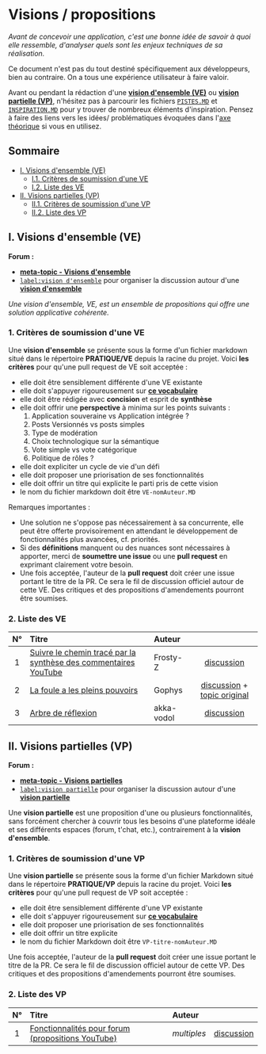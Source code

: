 Visions / propositions
======================

*Avant de concevoir une application, c'est une bonne idée de savoir à quoi elle ressemble, d'analyser quels sont les enjeux techniques de sa réalisation.*  

Ce document n'est pas du tout destiné spécifiquement aux développeurs, bien au contraire. On a tous une expérience utilisateur à faire valoir.

Avant ou pendant la rédaction d'une [**vision d'ensemble (VE)**](#I)  ou [**vision partielle (VP)**](#II), n'hésitez pas à parcourir les fichiers [`PISTES.MD`](../THEORIE/PISTES.MD) et [`INSPIRATION.MD`](../THEORIE/INSPIRATION.MD) pour y trouver de nombreux éléments d'inspiration. Pensez à faire des liens vers les idées/ problématiques évoquées dans l'[axe théorique](../THEORIE) si vous en utilisez.

Sommaire
--------

- [I. Visions d'ensemble (VE)](#I)
  - [I.1. Critères de soumission d'une VE](#I.1)
  - [I.2. Liste des VE](#I.2)
- [II. Visions partielles (VP)](#II)
  - [II.1. Critères de soumission d'une VP](#II.1)
  - [II.2. Liste des VP](#II.2)


<a name="I"></a>
I. Visions d'ensemble (VE)
---------------------------

**Forum :**

- [**meta-topic - Visions d'ensemble**](https://github.com/dirtylab/wiki/issues/12)  
- [`label:vision d'ensemble`](https://github.com/dirtylab/wiki/issues?q=label%3A%22vision+d%27ensemble%22) pour organiser la discussion autour d'une [**vision d'ensemble**](#I)

*Une vision d'ensemble, VE, est un ensemble de propositions qui offre une solution applicative cohérente.*

<a name="I.1"></a>
### 1. Critères de soumission d'une VE
Une **vision d'ensemble** se présente sous la forme d'un fichier markdown situé dans le répertoire **PRATIQUE/VE** depuis la racine du projet. Voici **les critères** pour qu'une pull request de VE soit acceptée :

- elle doit être sensiblement différente d'une VE existante
- elle doit s'appuyer rigoureusement sur [**ce vocabulaire**](../DEFINITIONS.MD)
- elle doit être rédigée avec **concision** et esprit de **synthèse**
- elle doit offrir une **perspective** à minima sur les points suivants :
  1. Application souveraine vs Application intégrée ?
  2. Posts Versionnés vs posts simples
  3. Type de modération
  4. Choix technologique sur la sémantique
  5. Vote simple vs vote catégorique
  6. Politique de rôles ?
- elle doit expliciter un cycle de vie d'un défi
- elle doit proposer une priorisation de ses fonctionnalités
- elle doit offrir un titre qui explicite le parti pris de cette vision
- le nom du fichier markdown doit être `VE-nomAuteur.MD`

Remarques importantes :

- Une solution ne s'oppose pas nécessairement à sa concurrente, elle peut être offerte provisoirement en attendant le développement de fonctionnalités plus avancées, cf. priorités.
- Si des **définitions** manquent ou des nuances sont nécessaires à apporter, merci de **soumettre une issue** ou une **pull request** en exprimant clairement votre besoin.
- Une fois acceptée, l'auteur de la **pull request** doit créer une issue portant le titre de la PR. Ce sera le fil de discussion officiel autour de cette VE. Des critiques et des propositions d'amendements pourront être soumises.

<a name="I.2"></a>
### 2. Liste des VE

|N°   |Titre |Auteur |     |
|:---:|:-----|:------|:----:|
|1|[Suivre le chemin tracé par la synthèse des commentaires YouTube](VE/VE-Frosty-Z.MD)|Frosty-Z|[discussion](https://github.com/dirtylab/wiki/issues/8)|
|2|[La foule a les pleins pouvoirs](VE/VE-Gophys.MD)|Gophys|[discussion](https://github.com/dirtylab/wiki/issues/7) + [topic original](https://github.com/sveinburne/lets-play-science/issues/48)|
|3|[Arbre de réflexion](VE/VE-akka-vodol.MD)|akka-vodol|[discussion](https://github.com/dirtylab/wiki/issues/17)|

<a name="II"></a>
II. Visions partielles (VP)
---------------------------

**Forum :**
- [**meta-topic - Visions partielles**](https://github.com/dirtylab/wiki/issues/6)
- [`label:vision partielle`](https://github.com/dirtylab/wiki/issues?q=label%3A%22vision+partielle%22) pour organiser la discussion autour d'une [**vision partielle**](#II)

Une **vision partielle** est une proposition d'une ou plusieurs fonctionnalités, sans forcément chercher à couvrir tous les besoins d'une plateforme idéale et ses différents espaces (forum, t'chat, etc.), contrairement à la **vision d'ensemble**.

<a name="II.1"></a>
### 1. Critères de soumission d'une VP
Une **vision partielle** se présente sous la forme d'un fichier Markdown situé dans le répertoire **PRATIQUE/VP** depuis la racine du projet. Voici **les critères** pour qu'une pull request de VP soit acceptée :
- elle doit être sensiblement différente d'une VP existante
- elle doit s'appuyer rigoureusement sur [**ce vocabulaire**](../DEFINITIONS.MD)
- elle doit proposer une priorisation de ses fonctionnalités
- elle doit offrir un titre explicite
- le nom du fichier Markdown doit être `VP-titre-nomAuteur.MD`

Une fois acceptée, l'auteur de la **pull request** doit créer une issue portant le titre de la PR. Ce sera le fil de discussion officiel autour de cette VP. Des critiques et des propositions d'amendements pourront être soumises.

<a name="II.2"></a>
### 2. Liste des VP

|N°   |Titre |Auteur|     |
|:---:|:-----|:-----|:----:|
|1|[Fonctionnalités pour forum (propositions YouTube)](VP/VP-forum-propositions-Youtube.MD)|*multiples*|[discussion](https://github.com/dirtylab/wiki/issues/5)|
